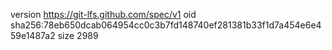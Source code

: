 version https://git-lfs.github.com/spec/v1
oid sha256:78eb650dcab064954cc0c3b7fd148740ef281381b33f1d7a454e6e459e1487a2
size 2989
